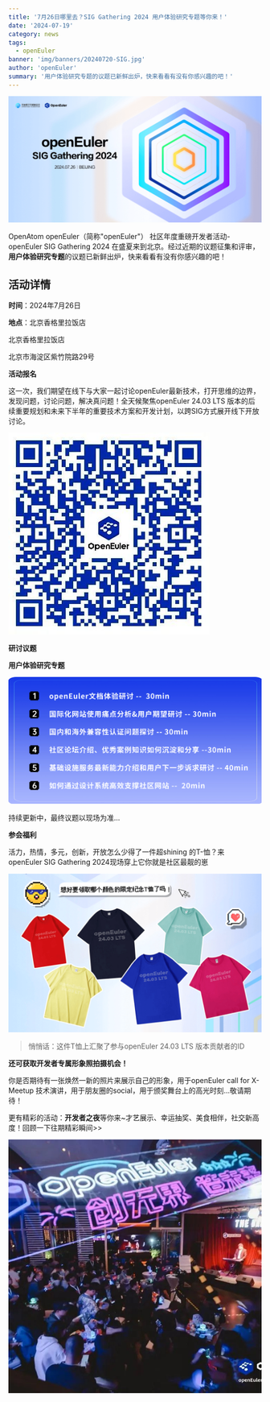 ```yaml
---
title: '7月26日哪里去？SIG Gathering 2024 用户体验研究专题等你来！'
date: '2024-07-19'
category: news
tags:
  - openEuler
banner: 'img/banners/20240720-SIG.jpg'
author: 'openEuler'
summary: '用户体验研究专题的议题已新鲜出炉，快来看看有没有你感兴趣的吧！'
---
```




![image2](./media/image1.png)

OpenAtom openEuler（简称\"openEuler\"） 社区年度重磅开发者活动-openEuler
SIG Gathering 2024
在盛夏来到北京。经过近期的议题征集和评审，**用户体验研究专题**的议题已新鲜出炉，快来看看有没有你感兴趣的吧！

**活动详情**
---------

**时间**：2024年7月26日

**地点**：北京香格里拉饭店

北京香格里拉饭店

北京市海淀区紫竹院路29号

**活动报名**

这一次，我们期望在线下与大家一起讨论openEuler最新技术，打开思维的边界，发现问题，讨论问题，解决真问题！全天候聚焦openEuler
24.03 LTS
版本的后续重要规划和未来下半年的重要技术方案和开发计划，以跨SIG方式展开线下开放讨论。


![image2](./media/image2.jpeg)

**研讨议题**

**用户体验研究专题**


![image2](./media/image3.png)

持续更新中，最终议题以现场为准\...

**参会福利**

活力，热情，多元，创新，开放怎么少得了一件超shining
的T-恤？来openEuler SIG Gathering 2024现场穿上它你就是社区最靓的崽

![image2](./media/image4.png)

> 悄悄话：这件T恤上汇聚了参与openEuler 24.03 LTS 版本贡献者的ID

**还可获取开发者专属形象照拍摄机会！**

你是否期待有一张焕然一新的照片来展示自己的形象，用于openEuler call for
X- Meetup
技术演讲，用于朋友圈的social，用于颁奖舞台上的高光时刻\...敬请期待！

更有精彩的活动：**开发者之夜**等你来\~才艺展示、幸运抽奖、美食相伴，社交新高度！回顾一下往期精彩瞬间\>\>



![image2](./media/image5.jpeg)

